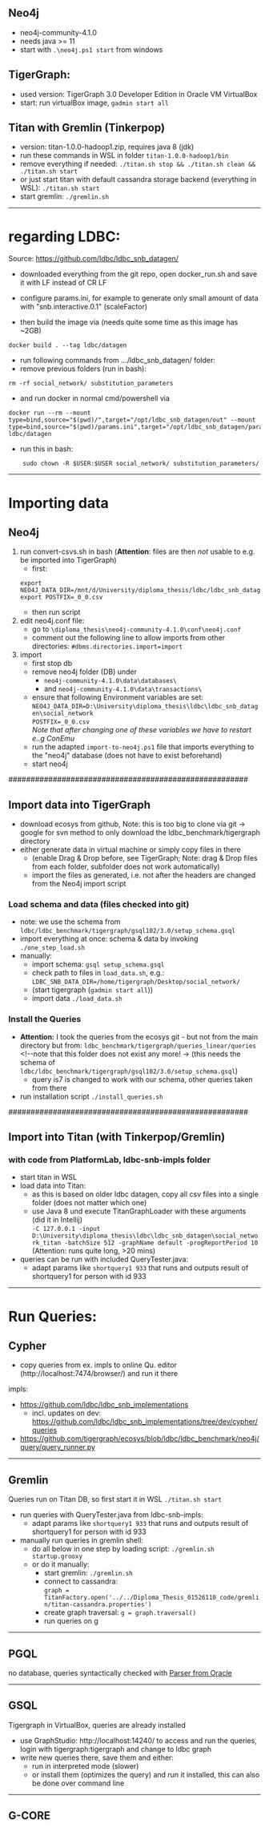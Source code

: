 ## Neo4j
- neo4j-community-4.1.0
- needs java >= 11
- start with ``.\neo4j.ps1 start`` from windows

## TigerGraph:
- used version: TigerGraph 3.0 Developer Edition in Oracle VM VirtualBox
- start: run virtualBox image, ``gadmin start all``

<!-- 
Drag- Drop zu Tigergraph aktivieren:
guest additions einlegen + installieren, danach folgende commands:
sudo apt-get install virtualbox-guest-dkms 
sudo apt-get install virtualbox-guest-utils
sudo apt-get install virtualbox-ext-pack
danach restart, danach Drag & Drop aktivieren
-->

## Titan with Gremlin (Tinkerpop)
- version: titan-1.0.0-hadoop1.zip, requires java 8 (jdk)
- run these commands in WSL in folder ``titan-1.0.0-hadoop1/bin``
- remove everything if needed: ``./titan.sh stop && ./titan.sh clean && ./titan.sh start``
- or just start titan with default cassandra storage backend (everything in WSL): ``./titan.sh start``
- start gremlin: ``./gremlin.sh``

<!--
note on titan:
- connect to sample graph on cassandra: http://s3.thinkaurelius.com/docs/titan/1.0.0/getting-started.html#_loading_the_graph_of_the_gods_into_titan:
- ``graph = TitanFactory.open('conf/titan-berkeleyje-es.properties')``
- ``GraphOfTheGodsFactory.load(graph)``
- ``g = graph.traversal()`` and work with g like ``g.V()``
-->

---



# regarding LDBC:
Source: https://github.com/ldbc/ldbc_snb_datagen/
- downloaded everything from the git repo, open docker_run.sh and save it with LF instead of CR LF  
- configure params.ini, for example to generate only small amount of data with "snb.interactive.0.1" (scaleFactor)

- then build the image via (needs quite some time as this image has ~2GB)
```
docker build . --tag ldbc/datagen
```

- run following commands from .../ldbc_snb_datagen/ folder:
- remove previous folders (run in bash):
```
rm -rf social_network/ substitution_parameters
```

- and run docker in normal cmd/powershell via
```
docker run --rm --mount type=bind,source="$(pwd)/",target="/opt/ldbc_snb_datagen/out" --mount type=bind,source="$(pwd)/params.ini",target="/opt/ldbc_snb_datagen/params.ini" ldbc/datagen
```

- run this in bash:
```
    sudo chown -R $USER:$USER social_network/ substitution_parameters/
```



---



# Importing data

## Neo4j
1. run convert-csvs.sh in bash (**Attention**: files are then *not* usable to e.g. be imported into TigerGraph)
    - first:
    ```
    export NEO4J_DATA_DIR=/mnt/d/University/diploma_thesis/ldbc/ldbc_snb_datagen/social_network
    export POSTFIX=_0_0.csv
    ```
    - then run script
2. edit neo4j.conf file:
    - go to ``\diploma_thesis\neo4j-community-4.1.0\conf\neo4j.conf``
    - comment out the following line to allow imports from other directories:
    ``#dbms.directories.import=import``
3. import
    - first stop db
    - remove neo4j folder (DB) under 
        - ``neo4j-community-4.1.0\data\databases\``
        - and ``neo4j-community-4.1.0\data\transactions\``
    - ensure that following Environment variables are set:
        ``NEO4J_DATA_DIR=D:\University\diploma_thesis\ldbc\ldbc_snb_datagen\social_network``  
        ``POSTFIX=_0_0.csv``  
        *Note that after changing one of these variables we have to restart e..g ConEmu*
    - run the adapted ``import-to-neo4j.ps1`` file that imports everything to the "neo4j" database (does not have to exist beforehand)
    - start neo4j


######################################################
## Import data into TigerGraph
- download ecosys from github, Note: this is too big to clone via git -> google for svn method to only download the ldbc_benchmark/tigergraph directory
- either generate data in virtual machine or simply copy files in there 
    - (enable Drag & Drop before, see TigerGraph; Note: drag & Drop files from each folder, subfolder does not work automatically)
    - import the files as generated, i.e. not after the headers are changed from the Neo4j import script
### Load schema and data (files checked into git)
- note: we use the schema from ``ldbc/ldbc_benchmark/tigergraph/gsql102/3.0/setup_schema.gsql``
- import everything at once: schema & data by invoking ``./one_step_load.sh``
- manually:
    - import schema: ``gsql setup_schema.gsql``
    - check path to files in ``load_data.sh``, e.g.: ``LDBC_SNB_DATA_DIR=/home/tigergraph/Desktop/social_network/`` <!--do not forget: export LDBC_SNB_DATA_POSTFIX=_0_0.csv-->
    - (start tigergraph (``gadmin start all``))
    - import data ``./load_data.sh``
<!-- [note from before:] **ATTENTION**: simply running ``./one_step_load.sh`` did not work, I think cause it's too much data (times out) even on scale 0.1 -> import in parts: (runs quite long, potentially caused by index creation)
- start with schema creation/file ``gsql setup_schema.gsql`` (also look into the one_step_load file for env. variables DATA_DIR and POSTFIX)
- adopt load_data.sh to not import everything at once but I did it in 3 parts -> comment out rest and leave only parts
-->

### Install the Queries
- **Attention:** I took the queries from the ecosys git - but not from the main directory but from: ``ldbc_benchmark/tigergraph/queries_linear/queries`` <!--note that this folder does not exist any more! -> 
(this needs the schema of ``ldbc/ldbc_benchmark/tigergraph/gsql102/3.0/setup_schema.gsql``) 
    - query is7 is changed to work with our schema, other queries taken from there
- run installation script ``./install_queries.sh``


######################################################
## Import into Titan (with Tinkerpop/Gremlin)

<!--
### with code from graph-benchmarking-master/snb-interactive-gremlin (anilpacaci on github)
- as Titan is running in WSL, also import there (also does not work in Windows)
- first install ldbc driver in WSL -> via ``mvn install -DskipTests``
- go to repository that contains the loading files and everything: https://github.com/anilpacaci/graph-benchmarking/tree/master/snb-interactive-gremlin
- adopt ``initTitan.groovy``'s initializeTitan method: change ``String propertiesFile`` to ``BaseConfiguration conf`` and use of conf variable
- then install the files in WSL -> via ``mvn install`` in snb-interactive-gremlin directory
- start titan, then start gremlin shell ``./gremlin.sh``

now start loading everything (everything in gremlin shell):
- ``:load ../../gremlin/graph-benchmarking-master/snb-interactive-gremlin/scripts/SNBParser.groovy``
- ``:load ../../gremlin/graph-benchmarking-master/snb-interactive-gremlin/scripts/initTitan.groovy``
- create config:
    - config = new BaseConfiguration()
    - config.setProperty("storage.backend", "cassandra")
    - config.setProperty("storage.hostname", "127.0.0.1")
    - config.setProperty("storage.cassandra.keyspace", "snb")
- call it: ``graph = initializeTitan(config)``
- import in some way like: `` SNBParser.loadSNBGraph(graph, SNB_SOCIAL_NETWORK, 100, 1000)`` **but this does not work yet!**

---
-->

### with code from PlatformLab, ldbc-snb-impls folder
- start titan in WSL
- load data into Titan:
    - as this is based on older ldbc datagen, copy all csv files into a single folder (does not matter which one)
    - use Java 8 und execute TitanGraphLoader with these arguments (did it in Intellij)  
  ``-C 127.0.0.1 -input D:\University\diploma_thesis\ldbc\ldbc_snb_datagen\social_network_titan -batchSize 512 -graphName default -progReportPeriod 10`` (Attention: runs quite long, >20 mins)
- queries can be run with included QueryTester.java:
    - adapt params like ``shortquery1 933`` that runs and outputs result of shortquery1 for person with id 933

<!--
### with code from https://bitbucket.org/dbtrentogdb/ldbc_gen/src/master/ into TinkerGraph (in memory db, NOT titan)
*gave up and switched over to titan*  
the plan there is to use one docker file that on docker build uses the snb datagen to create some data and on docker run loads this into gremlin
- until now I managed to adapt the dockerfile such that it builds -> also seems to generate some data
- but on import it imports 0 edges and 0 nodes -> I think the data is never exported correctly to the real file system and stays somewhere in the container
- could import data by:
    - generating it from the snb_datagen manually
    - copying it to the runtime/data dir (only csv files)
    - running ``docker run  -v D:\University\diploma_thesis\gremlin\LDBC_Gen_from_dbtrentogdb\runtime\:\runtime -e JAVA_OPTIONS='-Xms1G -Xmn128M -Xmx4G' gremlin/ldbc_gen``
    - however, I never manage to connect to this in-memory DB then, so give it up and try to use TITAN !!!!!!


*note on debugging docker builds*: call ``docker run -ti --rm 7d91 bash`` to start a shell in the image 7d91
-->




---
# Run Queries:

## Cypher
- copy queries from ex. impls to online Qu. editor (http://localhost:7474/browser/) and run it there

impls:
- https://github.com/ldbc/ldbc_snb_implementations
    - incl. updates on dev: https://github.com/ldbc/ldbc_snb_implementations/tree/dev/cypher/queries
- https://github.com/tigergraph/ecosys/blob/ldbc/ldbc_benchmark/neo4j/query/query_runner.py

---
## Gremlin
Queries run on Titan DB, so first start it in WSL ``./titan.sh start``
- run queries with QueryTester.java from ldbc-snb-impls:
    - adapt params like ``shortquery1 933`` that runs and outputs result of shortquery1 for person with id 933
- manually run queries in gremlin shell:
    - do all below in one step by loading script: ``./gremlin.sh startup.grooxy`` <!-- note: the script simply contains the two lines graph=... and g=graph.... -->
    - or do it manually:
        - start gremlin: ``./gremlin.sh``
        - connect to cassandra:  
        ``graph = TitanFactory.open('../../Diploma_Thesis_01526110_code/gremlin/titan-cassandra.properties')``
        - create graph traversal: ``g = graph.traversal()``
        - run queries on g


---
## PGQL
no database, queries syntactically checked with [Parser from Oracle](https://github.com/oracle/pgql-lang)


---
## GSQL
Tigergraph in VirtualBox, queries are already installed  
- use GraphStudio: http://localhost:14240/ to access and run the queries, login with tigergraph:tigergraph and change to ldbc graph
- write new queries there, save them and either:
    - run in interpreted mode (slower)
    - or install them (optimizes the query) and run it installed, this can also be done over command line

---
## G-CORE